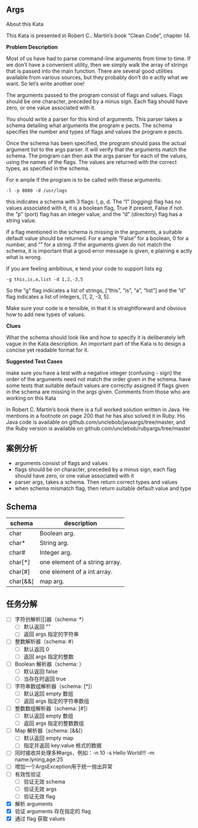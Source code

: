 ## Args
About this Kata

This Kata is presented in Robert C.. Martin’s book “Clean Code”, chapter 14.

**Problem Description**

Most of us have had to parse command-line arguments from time to time. If we don’t have a convenient utility, then we simply walk the array of strings that is passed into the main function. There are several good utilities available from various sources, but they probably don’t do e actly what we want. So let’s write another one!

The arguments passed to the program consist of flags and values. Flags should be one character, preceded by a minus sign. Each flag should have zero, or one value associated with it.

You should write a parser for this kind of arguments. This parser takes a schema detailing what arguments the program e pects. The schema specifies the number and types of flags and values the program e pects.

Once the schema has been specified, the program should pass the actual argument list to the args parser. It will verify that the arguments match the schema. The program can then ask the args parser for each of the values, using the names of the flags. The values are returned with the correct types, as specified in the schema.

For e ample if the program is to be called with these arguments:
```shell
-l -p 8080 -d /usr/logs
```
this indicates a schema with 3 flags: l, p, d. The “l” (logging) flag has no values associated with it, it is a boolean flag, True if present, False if not. the “p” (port) flag has an integer value, and the “d” (directory) flag has a string value.

If a flag mentioned in the schema is missing in the arguments, a suitable default value should be returned. For e ample “False” for a boolean, 0 for a number, and “” for a string. If the arguments given do not match the schema, it is important that a good error message is given, e plaining e actly what is wrong.

If you are feeling ambitious, e tend your code to support lists eg

```shell
-g this,is,a,list -d 1,2,-3,5
```

So the “g” flag indicates a list of strings, [“this”, “is”, “a”, “list”] and the “d” flag indicates a list of integers, [1, 2, -3, 5].

Make sure your code is e tensible, in that it is straightforward and obvious how to add new types of values.

**Clues**

What the schema should look like and how to specify it is deliberately left vague in the Kata description. An important part of the Kata is to design a concise yet readable format for it.

**Suggested Test Cases**

make sure you have a test with a negative integer (confusing - sign)
the order of the arguments need not match the order given in the schema.
have some tests that suitable default values are correctly assigned if flags given in the schema are missing in the args given.
Comments from those who are working on this Kata

In Robert C. Martin’s book there is a full worked solution written in Java. He mentions in a footnote on page 200 that he has also solved it in Ruby. His Java code is available on github.com/unclebob/javaargs/tree/master, and the Ruby version is available on github.com/unclebob/rubyargs/tree/master

## 案例分析
- arguments consist of  flags and values
- flags should be on character, preceded by a minus sign, each flag should have zero, or one value associated with it
- parser args, takes a schema. Then return correct types and values
- when schema mismatch flag, then return suitable default value and type

## Schema
|schema|description|
|----|----|
|char    |Boolean arg.|
|char*   |String arg.|
|char#   |Integer arg.|
|char[*] |one element of a string array.|
|char[#] |one element of a int array.|
|char[&&] |map arg.|


## 任务分解 
- [ ] 字符创解析][]器（schema: *）
    - [ ] 默认返回 ""
    - [ ] 返回 args 指定的字符串
- [ ] 整数解析器（schema: #）
    - [ ] 默认返回 0
    - [ ] 返回 args 指定的整数
- [ ] Boolean 解析器（schema: <flag>）
    - [ ] 默认返回 false
    - [ ] 当存在时返回 true
- [ ] 字符串数组解析器（schema: [*]）
    - [ ] 默认返回 empty 数组
    - [ ] 返回 args 指定的字符串数组
- [ ] 整数数组解析器（schema: [#]）
    - [ ] 默认返回 empty 数组
    - [ ] 返回 args 指定的整数数组
- [ ] Map 解析器（schema: [&&]）
    - [ ] 默认返回 empty map
    - [ ] 指定并返回 key:value 格式的数据
- [ ] 同时接收并处理多种args，例如：-n 10 -s Hello World!!! -m name:lyning,age:25
- [ ] 增加一个ArgsException用于统一抛出异常
- [ ] 有效性验证
    - [ ] 验证无效 schema 
    - [ ] 验证无效 args
    - [ ] 验证无效 flag
- [x] 解析 arguments    
- [x] 验证 arguments 存在指定的 flag
- [x] 通过 flag 获取 values
